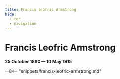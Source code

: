 ```yaml
---
title: Francis Leofric Armstrong
hide:
  - toc
  - navigation 
---
```


# Francis Leofric Armstrong

**25 October 1880 — 10 May 1915**

--8<-- "snippets/francis-leofric-armstrong.md"
